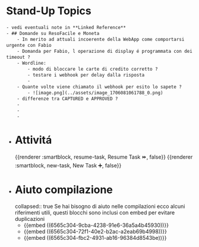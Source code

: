 # Stand-Up Topics
	- vedi eventuali note in **Linked Reference**
	- ## Domande su ResoFacile e Moneta
		- In merito ad attuali incoerente della WebApp come comportarsi urgente con Fabio
		- Domanda per Fabio, l operazione di display é programmata con dei timeout ?
		- Wordline:
			- modo di bloccare le carte di credito corretto ?
			- testare i webhook per delay dalla risposta
			-
		- Quante volte viene chiamato il webhook per esito lo sapete ?
			- ![image.png](../assets/image_1706081061788_0.png)
		- differenze tra CAPTURED e APPROVED ?
		-
		-
		-
- # Attivitá
  {{renderer :smartblock, resume-task, Resume Task ⏩️, false}} {{renderer :smartblock, new-task, New Task ➕, false}}
- # Aiuto compilazione
  collapsed:: true
  Se hai bisogno di aiuto nelle compilazioni ecco alcuni riferimenti utili, questi blocchi sono inclusi con embed per evitare duplicazioni
	- {{embed ((6565c304-9cba-4238-91e6-36a5a4b45930))}}
	- {{embed ((6565c304-72f1-40e2-b2ac-a2eab69b4998))}}
	- {{embed ((6565c304-fbc2-4931-ab16-96384d8543be))}}